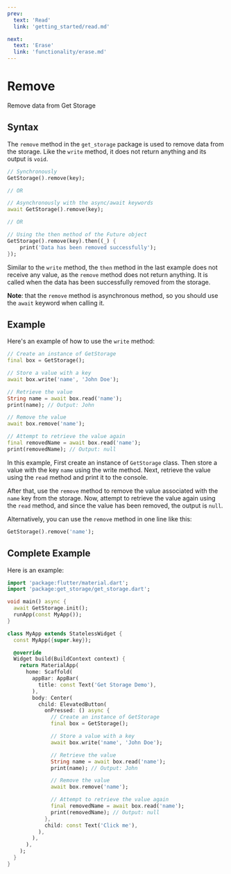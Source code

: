 ```yaml
---
prev:
  text: 'Read'
  link: 'getting_started/read.md'

next:
  text: 'Erase'
  link: 'functionality/erase.md'
---
```


# Remove

Remove data from Get Storage

## Syntax

The `remove` method in the `get_storage` package is used to remove data from the storage. Like the `write` method, it does not return anything and its output is `void`.

```dart
// Synchronously
GetStorage().remove(key);

// OR

// Asynchronously with the async/await keywords
await GetStorage().remove(key);

// OR

// Using the then method of the Future object
GetStorage().remove(key).then((_) {
    print('Data has been removed successfully');
});
```

Similar to the `write` method, the `then` method in the last example does not receive any value, as the `remove` method does not return anything. It is called when the data has been successfully removed from the storage.

**Note**: that the `remove` method is asynchronous method, so you should use the `await` keyword when calling it.

## Example

Here's an example of how to use the `write` method:

```dart
// Create an instance of GetStorage
final box = GetStorage();

// Store a value with a key
await box.write('name', 'John Doe');

// Retrieve the value
String name = await box.read('name');
print(name); // Output: John

// Remove the value
await box.remove('name');

// Attempt to retrieve the value again
final removedName = await box.read('name');
print(removedName); // Output: null
```

In this example, First create an instance of `GetStorage` class. Then store a value with the key `name` using the write method. Next, retrieve the value using the `read` method and print it to the console.

After that, use the `remove` method to remove the value associated with the `name` key from the storage. Now, attempt to retrieve the value again using the `read` method, and since the value has been removed, the output is `null`.

Alternatively, you can use the `remove` method in one line like this:

```dart
GetStorage().remove('name');
```

## Complete Example

Here is an example:

```dart
import 'package:flutter/material.dart';
import 'package:get_storage/get_storage.dart';

void main() async {
  await GetStorage.init();
  runApp(const MyApp());
}

class MyApp extends StatelessWidget {
  const MyApp({super.key});

  @override
  Widget build(BuildContext context) {
    return MaterialApp(
      home: Scaffold(
        appBar: AppBar(
          title: const Text('Get Storage Demo'),
        ),
        body: Center(
          child: ElevatedButton(
            onPressed: () async {
              // Create an instance of GetStorage
              final box = GetStorage();

              // Store a value with a key
              await box.write('name', 'John Doe');

              // Retrieve the value
              String name = await box.read('name');
              print(name); // Output: John

              // Remove the value
              await box.remove('name');

              // Attempt to retrieve the value again
              final removedName = await box.read('name');
              print(removedName); // Output: null
            },
            child: const Text('Click me'),
          ),
        ),
      ),
    );
  }
}
```
